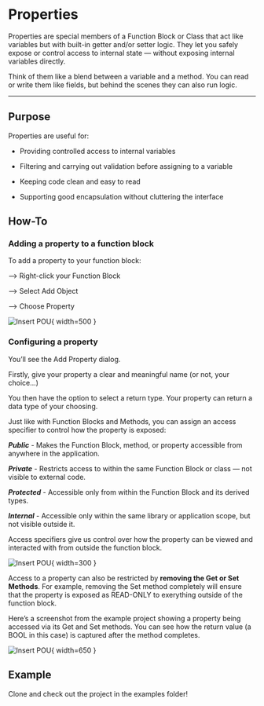 # Properties

Properties are special members of a Function Block or Class that act like variables but with built-in getter and/or setter logic. They let you safely expose or control access to internal state — without exposing internal variables directly.

Think of them like a blend between a variable and a method. You can read or write them like fields, but behind the scenes they can also run logic.

---

## Purpose

Properties are useful for:

- Providing controlled access to internal variables

- Filtering and carrying out validation before assigning to a variable

- Keeping code clean and easy to read

- Supporting good encapsulation without cluttering the interface

## How-To

### Adding a property to a function block
To add a property to your function block:

--> Right-click your Function Block

--> Select Add Object

--> Choose Property

![Insert POU](/ooip-tutorial-library/private/images/Properties/add-property.png){ width=500 }


### Configuring a property

You’ll see the Add Property dialog.

Firstly, give your property a clear and meaningful name (or not, your choice...)

You then have the option to select a return type. Your property can return a data type of your choosing.

Just like with Function Blocks and Methods, you can assign an access specifier to control how the property is exposed:

***Public*** - Makes the Function Block, method, or property accessible from anywhere in the application.

***Private*** - Restricts access to within the same Function Block or class — not visible to external code.

***Protected*** - Accessible only from within the Function Block and its derived types.

***Internal*** - Accessible only within the same library or application scope, but not visible outside it.

Access specifiers give us control over how the property can be viewed and interacted with from outside the function block.


![Insert POU](/ooip-tutorial-library/private/images/Properties/configure.png){ width=300 }

Access to a property can also be restricted by **removing the Get or Set Methods**. For example, removing the Set method completely will ensure that the property is exposed as READ-ONLY to exerything outside of the function block.


Here’s a screenshot from the example project showing a property being accessed via its Get and Set methods. You can see how the return value (a BOOL in this case) is captured after the method completes.

![Insert POU](/ooip-tutorial-library/private/images/Properties/using-properties.png){ width=650 }


## Example

Clone and check out the project in the examples folder!